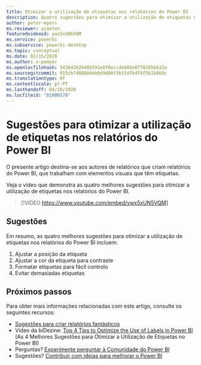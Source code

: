```yaml
---
title: Otimizar a utilização de etiquetas nos relatórios do Power BI
description: Quatro sugestões para otimizar a utilização de etiquetas nos elementos visuais de relatórios do Power BI, no Power BI Desktop ou no serviço Power BI.
author: peter-myers
ms.reviewer: asaxton
featuredvideoid: ywx5xUN5VQM
ms.service: powerbi
ms.subservice: powerbi-desktop
ms.topic: conceptual
ms.date: 02/15/2020
ms.author: v-pemyer
ms.openlocfilehash: 54364162b48b591e0f8eccdeb05e07f02656632a
ms.sourcegitcommit: 915cb7d8088deb0d9d86f3b15dfb4f6f5b1b869c
ms.translationtype: HT
ms.contentlocale: pt-PT
ms.lasthandoff: 04/10/2020
ms.locfileid: "81006578"
---
```

# <a name="tips-to-optimize-the-use-of-labels-in-power-bi-reports"></a>Sugestões para otimizar a utilização de etiquetas nos relatórios do Power BI

O presente artigo destina-se aos autores de relatórios que criam relatórios do Power BI, que trabalham com elementos visuais que têm etiquetas.

Veja o vídeo que demonstra as quatro melhores sugestões para otimizar a utilização de etiquetas nos relatórios do Power BI.

> [!VIDEO https://www.youtube.com/embed/ywx5xUN5VQM]

## <a name="tips"></a>Sugestões

Em resumo, as quatro melhores sugestões para otimizar a utilização de etiquetas nos relatórios do Power BI incluem:

1. Ajustar a posição da etiqueta
1. Ajustar a cor da etiqueta para contraste
1. Formatar etiquetas para fácil controlo
1. Evitar demasiadas etiquetas

## <a name="next-steps"></a>Próximos passos

Para obter mais informações relacionadas com este artigo, consulte os seguintes recursos:

- [Sugestões para criar relatórios fantásticos](../power-bi-reports-tips-and-tricks-for-creating.md)
- Vídeo da biDezine: [Top 4 Tips to Optimize the Use of Labels in Power BI](https://www.youtube.com/watch?v=ywx5xUN5VQM) (As 4 Melhores Sugestões para Otimizar a Utilização de Etiquetas no Power BI)
- Perguntas? [Experimente perguntar à Comunidade do Power BI](https://community.powerbi.com/)
- Sugestões? [Contribuir com ideias para melhorar o Power BI](https://ideas.powerbi.com)
